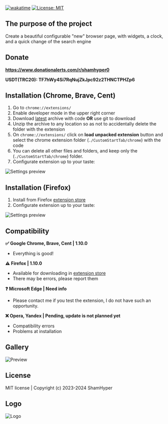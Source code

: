 [![wakatime](https://wakatime.com/badge/github/ShamHyper/CustomStartTab.svg)](https://wakatime.com/badge/github/ShamHyper/CustomStartTab)
[![License: MIT](https://img.shields.io/badge/License-MIT-yellow.svg)](https://github.com/ShamHyper/CustomStartTab/blob/main/LICENSE)
## The purpose of the project
Create a beautiful configurable "new" browser page, with widgets, a clock, and a quick change of the search engine
## Donate
**https://www.donationalerts.com/r/shamhyper0**

**USDT(TRC20): TF7hWy4Si7RqNujZkJpc92z2THNCTPHZp6**
## Installation (Chrome, Brave, Cent)
1. Go to `chrome://extensions/`
2. Enable developer mode in the upper right corner
3. Download [latest](https://github.com/ShamHyper/CustomStartTab/archive/refs/heads/main.zip) archive with code **OR** use git to download
4. Unzip the archive to any location so as not to accidentally delete the folder with the extension
5. On `chrome://extensions/` click on **load unpacked extension** button and select the chrome extension folder (`./CustomStartTab/chrome`) with the code
6. You can delete all other files and folders, and keep only the (`./CustomStartTab/chrome`) folder.
7. Configurate extension up to your taste:

![Settings preview](https://i.imghippo.com/files/z6nsY1729003954.png)
## Installation (Firefox)
1. Install from Firefox [extension store](https://addons.mozilla.org/firefox/addon/custom-start-tab/)
2. Configurate extension up to your taste:

![Settings preview](https://i.imghippo.com/files/JAaud1729007196.png)
## Compatibility
**✅ Google Chrome, Brave, Cent | 1.10.0**
- Everything is good!

**⚠️ Firefox | 1.10.0** 
- Available for downloading in [extension store](https://addons.mozilla.org/firefox/addon/custom-start-tab/)
- There may be errors, please report them

**❓ Microsoft Edge | Need info**

- Please contact me if you test the extension, I do not have such an opportunity.

**❌ Opera, Yandex | Pending, update is not planned yet**
- Compatibility errors
- Problems at installation 
## Gallery
![Preview](https://i.ibb.co/qrbjtx0/chrome-UMNBQo-ZBUr.png)
## License
MIT license | Copyright (c) 2023-2024 ShamHyper
## Logo
![Logo](https://i.ibb.co/W69hJpf/icon.png)
